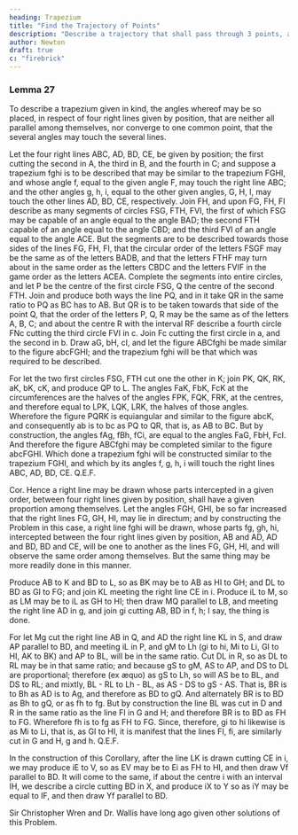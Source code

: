 ```yaml
---
heading: Trapezium
title: "Find the Trajectory of Points"
description: "Describe a trajectory that shall pass through 3 points, and touch two right lines given by position"
author: Newton
draft: true
c: "firebrick"
---
```





### Lemma 27


To describe a trapezium given in kind, the angles whereof may be so placed, in respect of four right lines given by position, that are neither all parallel among themselves, nor converge to one common point, that the several angles may touch the several lines.

Let the four right lines ABC, AD, BD, CE, be given by position; the first cutting the second in A, the third in B, and the fourth in C; and suppose a trapezium fghi is to be described that may be similar to the trapezium FGHI, and whose angle f, equal to the given angle F, may touch the right line ABC; and the other angles g, h, i, equal to the other given angles, G, H, I, may touch the other lines AD, BD, CE, respectively. Join FH, and upon FG, FH, FI describe as many segments of circles FSG, FTH, FVI, the first of which FSG may be capable of an angle equal to the angle BAD; the second FTH capable of an angle equal to the angle CBD; and the third FVI of an angle equal to the angle ACE. But the segments are to be described towards those sides of the lines FG, FH, FI, that the circular order of the letters FSGF may be the same as of the letters BADB, and that the letters FTHF may turn about in the same order as the letters CBDC and the letters FVIF in the game order as the letters ACEA. Complete the segments into entire circles, and let P be the centre of the first circle FSG, Q the centre of the second FTH. Join and produce both ways the line PQ, and in it take QR in the same ratio to PQ as BC has to AB. But QR is to be taken towards that side of the point Q, that the order of the letters P, Q, R may be the same as of the letters A, B, C; and about the centre R with the interval RF describe a fourth circle FNc cutting the third circle FVI in c. Join Fc cutting the first circle in a, and the second in b. Draw aG, bH, cI, and let the figure ABCfghi be made similar to the figure abcFGHI; and the trapezium fghi will be that which was required to be described.

For let the two first circles FSG, FTH cut one the other in K; join PK, QK, RK, aK, bK, cK, and produce QP to L. The angles FaK, FbK, FcK at the circumferences are the halves of the angles FPK, FQK, FRK, at the centres, and therefore equal to LPK, LQK, LRK, the halves of those angles. Wherefore the figure PQRK is equiangular and similar to the figure abcK, and consequently ab is to bc as PQ to QR, that is, as AB to BC. But by construction, the angles fAg, fBh, fCi, are equal to the angles FaG, FbH, FcI. And therefore the figure ABCfghi may be completed similar to the figure abcFGHI. Which done a trapezium fghi will be constructed similar to the trapezium FGHI, and which by its angles f, g, h, i will touch the right lines ABC, AD, BD, CE.   Q.E.F.

Cor. Hence a right line may be drawn whose parts intercepted in a given order, between four right lines given by position, shall have a given proportion among themselves. Let the angles FGH, GHI, be so far increased that the right lines FG, GH, HI, may lie in directum; and by constructing the Problem in this case, a right line fghi will be drawn, whose parts fg, gh, hi, intercepted between the four right lines given by position, AB and AD, AD and BD, BD and CE, will be one to another as the lines FG, GH, HI, and will observe the same order among themselves. But the same thing may be more readily done in this manner.


Produce AB to K and BD to L, so as BK may be to AB as HI to GH; and DL to BD as GI to FG; and join KL meeting the right line CE in i. Produce iL to M, so as LM may be to iL as GH to HI; then draw MQ parallel to LB, and meeting the right line AD in g, and join gi cutting AB, BD in f, h; I say, the thing is done.

For let Mg cut the right line AB in Q, and AD the right line KL in S, and draw AP parallel to BD, and meeting iL in P, and gM to Lh (gi to hi, Mi to Li, GI to HI, AK to BK) and AP to BL, will be in the same ratio. Cut DL in R, so as DL to RL may be in that same ratio; and because gS to gM, AS to AP, and DS to DL are proportional; therefore (ex æquo) as gS to Lh, so will AS be to BL, and DS to RL; and mixtly, BL - RL to Lh - BL, as AS - DS to gS - AS. That is, BR is to Bh as AD is to Ag, and therefore as BD to gQ. And alternately BR is to BD as Bh to gQ, or as fh to fg. But by construction the line BL was cut in D and R in the same ratio as the line FI in G and H; and therefore BR is to BD as FH to FG. Wherefore fh is to fg as FH to FG. Since, therefore, gi to hi likewise is as Mi to Li, that is, as GI to HI, it is manifest that the lines FI, fi, are similarly cut in G and H, g and h.   Q.E.F.

In the construction of this Corollary, after the line LK is drawn cutting CE in i, we may produce iE to V, so as EV may be to Ei as FH to HI, and then draw Vf parallel to BD. It will come to the same, if about the centre i with an interval IH, we describe a circle cutting BD in X, and produce iX to Y so as iY may be equal to IF, and then draw Yf parallel to BD.

Sir Christopher Wren and Dr. Wallis have long ago given other solutions of this Problem.


